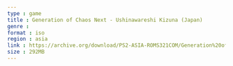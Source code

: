 ```yaml
---
type : game
title : Generation of Chaos Next - Ushinawareshi Kizuna (Japan)
genre : 
format : iso
region : asia
link : https://archive.org/download/PS2-ASIA-ROMS321COM/Generation%20of%20Chaos%20Next%20-%20Ushinawareshi%20Kizuna%20%28Japan%29.7z
size : 292MB
---
```

